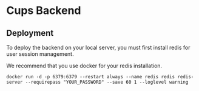 # Cups Backend

## Deployment

To deploy the backend on your local server, you must first install redis for user session management. 

We recommend that you use docker for your redis installation.

```
docker run -d -p 6379:6379 --restart always --name redis redis redis-server --requirepass "YOUR_PASSWORD" --save 60 1 --loglevel warning 
```